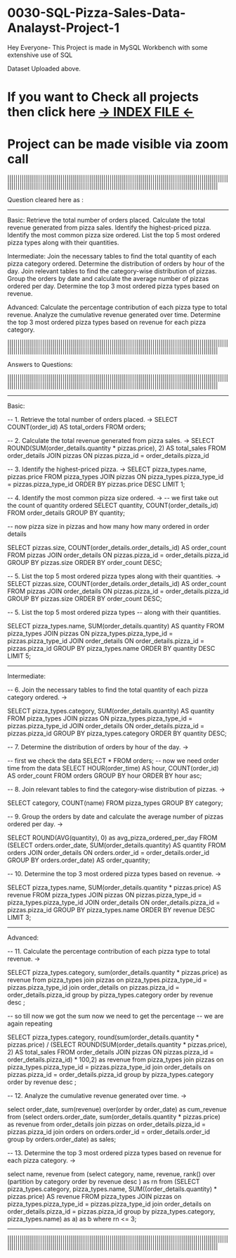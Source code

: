 # 0030-SQL-Pizza-Sales-Data-Analayst-Project-1

Hey Everyone- This Project is made in MySQL Workbench with some extenshive use of SQL

Dataset Uploaded above.
# If you want to Check all projects then click here [-> INDEX FILE <-](https://github.com/PallavShukla971/0000_Index/blob/main/README.md)
# Project can be made visible via zoom call

|||||||||||||||||||||||||||||||||||||||||||||||||||||||||||||||||||||||||||||||||||||||||||||||||||||||||||||||||||||||||||||||||||||||||||||||||||||||||||||||||||||||||||||||||||||||||||||||||||||||||||||||||||

Question cleared here as :
____________________________________________________________
Basic:
Retrieve the total number of orders placed.
Calculate the total revenue generated from pizza sales.
Identify the highest-priced pizza.
Identify the most common pizza size ordered.
List the top 5 most ordered pizza types along with their quantities.


Intermediate:
Join the necessary tables to find the total quantity of each pizza category ordered.
Determine the distribution of orders by hour of the day.
Join relevant tables to find the category-wise distribution of pizzas.
Group the orders by date and calculate the average number of pizzas ordered per day.
Determine the top 3 most ordered pizza types based on revenue.

Advanced:
Calculate the percentage contribution of each pizza type to total revenue.
Analyze the cumulative revenue generated over time.
Determine the top 3 most ordered pizza types based on revenue for each pizza category.

|||||||||||||||||||||||||||||||||||||||||||||||||||||||||||||||||||||||||||||||||||||||||||||||||||||||||||||||||||||||||||||||||||||||||||||||||||||||||||||||||||||||||||||||||||||||||||||||||||||||||||||||||||

Answers to Questions:

|||||||||||||||||||||||||||||||||||||||||||||||||||||||||||||||||||||||||||||||||||||||||||||||||||||||||||||||||||||||||||||||||||||||||||||||||||||||||||||||||||||||||||||||||||||||||||||||||||||||||||||||||||


____________________________________________________________



Basic:

-- 1. Retrieve the total number of orders placed. -> SELECT COUNT(order_id) AS total_orders FROM orders;

-- 2. Calculate the total revenue generated from pizza sales. -> SELECT ROUND(SUM(order_details.quantity * pizzas.price), 2) AS total_sales FROM order_details JOIN pizzas ON pizzas.pizza_id = order_details.pizza_id

-- 3. Identify the highest-priced pizza. -> SELECT pizza_types.name, pizzas.price FROM pizza_types JOIN pizzas ON pizza_types.pizza_type_id = pizzas.pizza_type_id ORDER BY pizzas.price DESC LIMIT 1;

-- 4. Identify the most common pizza size ordered. -> -- we first take out the count of quantity ordered SELECT quantity, COUNT(order_details_id) FROM order_details GROUP BY quantity;

-- now pizza size in pizzas and how many how many ordered in order details

SELECT pizzas.size, COUNT(order_details.order_details_id) AS order_count FROM pizzas JOIN order_details ON pizzas.pizza_id = order_details.pizza_id GROUP BY pizzas.size ORDER BY order_count DESC;

-- 5. List the top 5 most ordered pizza types along with their quantities. -> SELECT pizzas.size, COUNT(order_details.order_details_id) AS order_count FROM pizzas JOIN order_details ON pizzas.pizza_id = order_details.pizza_id GROUP BY pizzas.size ORDER BY order_count DESC;

-- 5. List the top 5 most ordered pizza types -- along with their quantities.

SELECT pizza_types.name, SUM(order_details.quantity) AS quantity FROM pizza_types JOIN pizzas ON pizza_types.pizza_type_id = pizzas.pizza_type_id JOIN order_details ON order_details.pizza_id = pizzas.pizza_id GROUP BY pizza_types.name ORDER BY quantity DESC LIMIT 5;

____________________________________________________________


Intermediate:

-- 6. Join the necessary tables to find the total quantity of each pizza category ordered. ->

SELECT pizza_types.category, SUM(order_details.quantity) AS quantity FROM pizza_types JOIN pizzas ON pizza_types.pizza_type_id = pizzas.pizza_type_id JOIN order_details ON order_details.pizza_id = pizzas.pizza_id GROUP BY pizza_types.category ORDER BY quantity DESC;

-- 7. Determine the distribution of orders by hour of the day. ->

-- first we check the data SELECT * FROM orders; -- now we need order time from the data SELECT HOUR(order_time) AS hour, COUNT(order_id) AS order_count FROM orders GROUP BY hour ORDER BY hour asc;

-- 8. Join relevant tables to find the category-wise distribution of pizzas. ->

SELECT category, COUNT(name) FROM pizza_types GROUP BY category;

-- 9. Group the orders by date and calculate the average number of pizzas ordered per day. ->

SELECT ROUND(AVG(quantity), 0) as avg_pizza_ordered_per_day FROM (SELECT orders.order_date, SUM(order_details.quantity) AS quantity FROM orders JOIN order_details ON orders.order_id = order_details.order_id GROUP BY orders.order_date) AS order_quantity;

-- 10. Determine the top 3 most ordered pizza types based on revenue. ->

SELECT pizza_types.name, SUM(order_details.quantity * pizzas.price) AS revenue FROM pizza_types JOIN pizzas ON pizzas.pizza_type_id = pizza_types.pizza_type_id JOIN order_details ON order_details.pizza_id = pizzas.pizza_id GROUP BY pizza_types.name ORDER BY revenue DESC LIMIT 3;

____________________________________________________________


Advanced:

-- 11. Calculate the percentage contribution of each pizza type to total revenue. ->

SELECT pizza_types.category, sum(order_details.quantity * pizzas.price) as revenue from pizza_types join pizzas on pizza_types.pizza_type_id = pizzas.pizza_type_id join order_details on pizzas.pizza_id = order_details.pizza_id group by pizza_types.category order by revenue desc ;

-- so till now we got the sum now we need to get the percentage -- we are again repeating

SELECT pizza_types.category, round(sum(order_details.quantity * pizzas.price) / (SELECT ROUND(SUM(order_details.quantity * pizzas.price), 2) AS total_sales FROM order_details JOIN pizzas ON pizzas.pizza_id = order_details.pizza_id) * 100,2) as revenue from pizza_types join pizzas on pizza_types.pizza_type_id = pizzas.pizza_type_id join order_details on pizzas.pizza_id = order_details.pizza_id group by pizza_types.category order by revenue desc ;

-- 12. Analyze the cumulative revenue generated over time. ->

select order_date, sum(revenue) over(order by order_date) as cum_revenue from (select orders.order_date, sum(order_details.quantity * pizzas.price) as revenue from order_details join pizzas on order_details.pizza_id = pizzas.pizza_id join orders on orders.order_id = order_details.order_id group by orders.order_date) as sales;

-- 13. Determine the top 3 most ordered pizza types based on revenue for each pizza category. ->

select name, revenue from (select category, name, revenue, rank() over (partition by category order by revenue desc ) as rn from (SELECT pizza_types.category, pizza_types.name, SUM((order_details.quantity) * pizzas.price) AS revenue FROM pizza_types JOIN pizzas on pizza_types.pizza_type_id = pizzas.pizza_type_id join order_details on order_details.pizza_id = pizzas.pizza_id group by pizza_types.category, pizza_types.name) as a) as b where rn <= 3;


____________________________________________________________


|||||||||||||||||||||||||||||||||||||||||||||||||||||||||||||||||||||||||||||||||||||||||||||||||||||||||||||||||||||||||||||||||||||||||||||||||||||||||||||||||||||||||||||||||||||||||||||||||||||||||||||||||||

